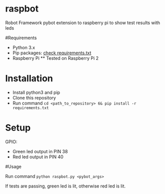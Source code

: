 # raspbot
Robot Framework pybot extension to raspberry pi to show test results with leds

#Requirements
* Python 3.x
* Pip packages: [check requirements.txt](requirements.txt)
* Raspberry Pi
** Tested on Raspberry Pi 2

# Installation
* Install python3 and pip
* Clone this repository
* Run command `cd <path_to_repository> 6& pip install -r requirements.txt`

# Setup

GPIO:

* Green led output in PIN 38
* Red led output in PIN 40

#Usage

Run command `python raspbot.py <pybot_args>`

If tests are passing, green led is lit, otherwise red led is lit.
